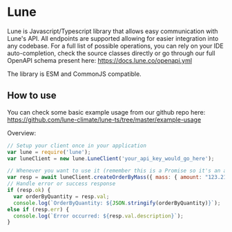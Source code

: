 # Lune

Lune is Javascript/Typescript library that allows easy communication with Lune's API.
All endpoints are supported allowing for easier integration into any codebase. For a full
list of possible operations, you can rely on your IDE auto-completion, check the source
classes directly or go through our full OpenAPI schema present here:
https://docs.lune.co/openapi.yml

The library is ESM and CommonJS compatible.

## How to use

You can check some basic example usage from our github repo here:
https://github.com/lune-climate/lune-ts/tree/master/example-usage

Overview:

```javascript
// Setup your client once in your application
var lune = require('lune');
var luneClient = new lune.LuneClient('your_api_key_would_go_here');

// Whenever you want to use it (remember this is a Promise so it's an async operation)
var resp = await luneClient.createOrderByMass({ mass: { amount: "123.21", unit: "t" } });
// Handle error or success response
if (resp.ok) {
  var orderByQuantity = resp.val;
  console.log(`OrderByQuantity: ${JSON.stringify(orderByQuantity)}`);
else if (resp.err) {
  console.log(`Error occurred: ${resp.val.description}`);
}
```
